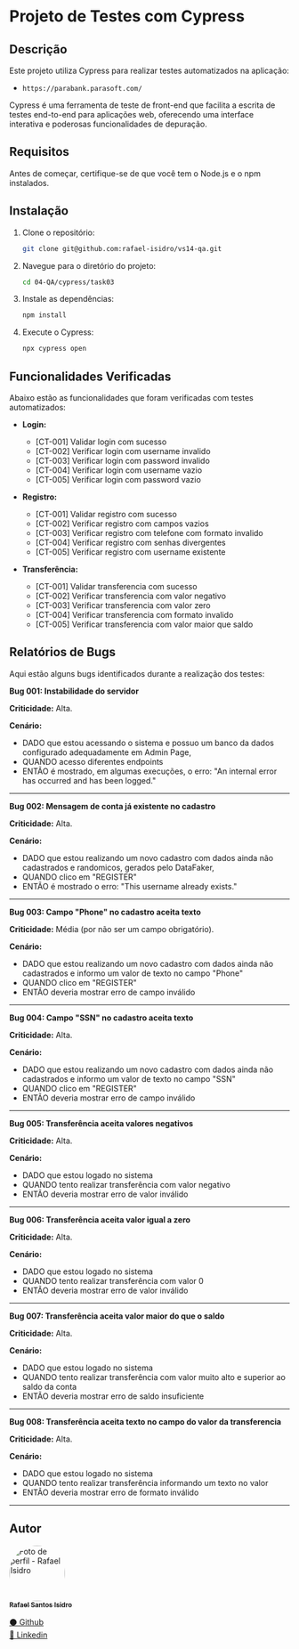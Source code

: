 # Projeto de Testes com Cypress

## Descrição

Este projeto utiliza Cypress para realizar testes automatizados na aplicação:

- `https://parabank.parasoft.com/`

Cypress é uma ferramenta de teste de front-end que facilita a escrita de testes end-to-end para aplicações web, oferecendo uma interface interativa e poderosas funcionalidades de depuração.

## Requisitos

Antes de começar, certifique-se de que você tem o Node.js e o npm instalados.

## Instalação

1. Clone o repositório:

   ```bash
   git clone git@github.com:rafael-isidro/vs14-qa.git
   ```

2. Navegue para o diretório do projeto:

   ```bash
   cd 04-QA/cypress/task03
   ```

3. Instale as dependências:

   ```bash
   npm install
   ```

4. Execute o Cypress:

   ```bash
   npx cypress open
   ```

## Funcionalidades Verificadas

Abaixo estão as funcionalidades que foram verificadas com testes automatizados:

- **Login:**

  - [CT-001] Validar login com sucesso
  - [CT-002] Verificar login com username invalido
  - [CT-003] Verificar login com password invalido
  - [CT-004] Verificar login com username vazio
  - [CT-005] Verificar login com password vazio

- **Registro:**

  - [CT-001] Validar registro com sucesso
  - [CT-002] Verificar registro com campos vazios
  - [CT-003] Verificar registro com telefone com formato invalido
  - [CT-004] Verificar registro com senhas divergentes
  - [CT-005] Verificar registro com username existente

- **Transferência:**

  - [CT-001] Validar transferencia com sucesso
  - [CT-002] Verificar transferencia com valor negativo
  - [CT-003] Verificar transferencia com valor zero
  - [CT-004] Verificar transferencia com formato invalido
  - [CT-005] Verificar transferencia com valor maior que saldo

## Relatórios de Bugs

Aqui estão alguns bugs identificados durante a realização dos testes:

  **Bug 001: Instabilidade do servidor**

  **Criticidade:** Alta. 
  
  **Cenário:** 
  - DADO que estou acessando o sistema e possuo um banco da dados configurado adequadamente em Admin Page, 
  - QUANDO acesso diferentes endpoints 
  - ENTÃO é mostrado, em algumas execuções, o erro: "An internal error has occurred and has been logged."
---

  **Bug 002: Mensagem de conta já existente no cadastro**

  **Criticidade:** Alta. 
  
  **Cenário:** 
  - DADO que estou realizando um novo cadastro com dados ainda não cadastrados e randomicos, gerados pelo DataFaker, 
  - QUANDO clico em "REGISTER"
  - ENTÃO é mostrado o erro: "This username already exists."
  ---

  **Bug 003: Campo "Phone" no cadastro aceita texto**

  **Criticidade:** Média (por não ser um campo obrigatório). 
  
  **Cenário:** 
  - DADO que estou realizando um novo cadastro com dados ainda não cadastrados e informo um valor de texto no campo "Phone"
  - QUANDO clico em "REGISTER"
  - ENTÃO deveria mostrar erro de campo inválido
 ---

  **Bug 004: Campo "SSN" no cadastro aceita texto**

  **Criticidade:** Alta. 
  
  **Cenário:** 
  - DADO que estou realizando um novo cadastro com dados ainda não cadastrados e informo um valor de texto no campo "SSN"
  - QUANDO clico em "REGISTER"
  - ENTÃO deveria mostrar erro de campo inválido
---

  **Bug 005: Transferência aceita valores negativos**

  **Criticidade:** Alta. 
  
  **Cenário:** 
  - DADO que estou logado no sistema
  - QUANDO tento realizar transferência com valor negativo
  - ENTÃO deveria mostrar erro de valor inválido
---

  **Bug 006: Transferência aceita valor igual a zero**

  **Criticidade:** Alta. 
  
  **Cenário:** 
  - DADO que estou logado no sistema
  - QUANDO tento realizar transferência com valor 0
  - ENTÃO deveria mostrar erro de valor inválido
---

  **Bug 007: Transferência aceita valor maior do que o saldo**

  **Criticidade:** Alta. 
  
  **Cenário:** 
  - DADO que estou logado no sistema
  - QUANDO tento realizar transferência com valor muito alto e superior ao saldo da conta
  - ENTÃO deveria mostrar erro de saldo insuficiente
--- 

  **Bug 008: Transferência aceita texto no campo do valor da transferencia**

  **Criticidade:** Alta. 
  
  **Cenário:** 
  - DADO que estou logado no sistema
  - QUANDO tento realizar transferência informando um texto no valor
  - ENTÃO deveria mostrar erro de formato inválido
---

## Autor

<a href="https://github.com/rafael-isidro">
    <img style="border-radius: 50%;" src="https://avatars.githubusercontent.com/u/118776145?v=4" width="100px;" alt="Foto de perfil - Rafael Isidro"/>
    <br />
    <sub><b>Rafael Santos Isidro</b></sub>
</a> 
<br />

<a href="https://github.com/rafael-isidro" title="Github">⚫ Github</a>
<br />
<a href="https://www.linkedin.com/in/rafael-isidro/" title="Linkedin">🔵 Linkedin</a>
